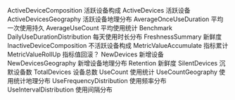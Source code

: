 ActiveDeviceComposition  活跃设备构成
ActiveDevices 活跃设备
ActiveDevicesGeography 活跃设备地理分布
AverageOnceUseDuration 平均一次使用持久
AverageUseCount 平均使用统计
Benchmark
DailyUseDurationDistribution 每天使用时长分布
FreshnessSummary 新鲜度
InactiveDeviceComposition 不活跃设备构成
MetricValueAccumulate 指标累计
MetricValueRollUp 指标值回滚？
NewDevices 新增设备
NewDevicesGeography 新增设备地理分布
Retention 新鲜度
SilentDevices 沉默设备数
TotalDevices 设备总数
UseCount 使用统计
UseCountGeography 使用统计地理分布
UseFrequencyDistribution 使用频率分布
UseIntervalDistribution 使用间隔分布
